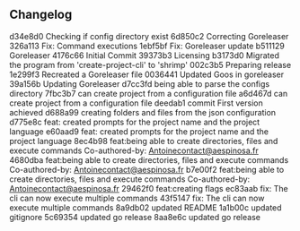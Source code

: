 ## Changelog

d34e8d0 Checking if config directory exist
6d850c2 Correcting Goreleaser
326a113 Fix: Command executions
1ebf5bf Fix: Goreleaser update
b511129 Goreleaser
4176c66 Initial Commit
39373b3 Licensing
b3173d0 Migrated the program from 'create-project-cli' to 'shrimp'
002c3b5 Preparing release
1e299f3 Recreated a Goreleaser file
0036441 Updated Goos in goreleaser
39a156b Updating Goreleaser
d7cc3fd being able to parse the configs directory
7fbc3b7 can create project from a configuration file
a6d467d can create project from a configuration file
deedab1 commit First version achieved
d688a99 creating folders and files from the json configuration
d775e8c feat: created prompts for the project name and the project language
e60aad9 feat: created prompts for the project name and the project language
8ec4b98 feat:being able to create directories, files and execute commands Co-authored-by: Antoinecontact@aespinosa.fr
4680dba feat:being able to create directories, files and execute commands Co-authored-by: Antoinecontact@aespinosa.fr
b7e00f2 feat:being able to create directories, files and execute commands Co-authored-by: Antoinecontact@aespinosa.fr
29462f0 feat:creating flags
ec83aab fix: The cli can now execute multiple commands
43f5147 fix: The cli can now execute multiple commands
8a9db02 updated README
1a1b00c updated gitignore
5c69354 updated go release
8aa8e6c updated go release
